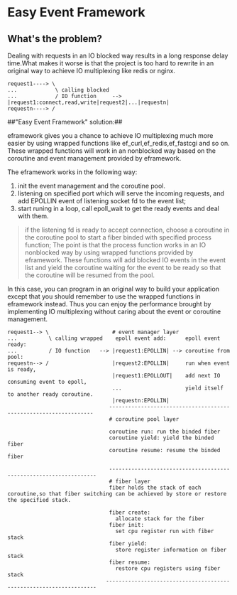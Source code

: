 # Easy Event Framework #

## What's the problem? ##
Dealing with requests in an IO blocked way results in a long response delay time.What makes it worse is that the project is too hard to rewrite in an original way to achieve IO multiplexing like redis or nginx.

    request1----> \                      
    ...            \ calling blocked             
    ...            / IO function     --> |request1:connect,read,write|request2|...|requestn|
    requestn----> /



##"Easy Event Framework" solution:##

 eframework gives you a chance to achieve IO multiplexing much more easier by using wrapped functions like ef_curl,ef_redis,ef_fastcgi and so on. These wrapped functions will work in an nonblocked way based on the coroutine and event management provided by eframework.

The eframework works in the following way:
 1. init the event management and the coroutine pool.
 2. listening on specified port which will serve the incoming requests, and add EPOLLIN event of listening socket fd to the event list;
 3. start runing in a loop, call epoll_wait to get the ready events and deal with them.
  
  >if the listening fd is ready to accept connection, choose a coroutine in the coroutine pool to start a fiber binded with specified process function;
  The point is that the process function works in an IO nonblocked way by using wrapped functions provided by eframework. These functions will add blocked IO events in the event list and yield the  coroutine waiting for the event to be ready so that the coroutine will be resumed from the pool.
 
 In this case, you can program in an original way to build your application except that you should remember to use the wrapped functions in eframework instead. Thus you can enjoy the performance brought by implementing IO multiplexing without caring about the event or coroutine management.

    
    request1--> \                    # event manager layer
    ...          \ calling wrapped    epoll event add:      epoll event ready:
    ...          / IO function   --> |request1:EPOLLIN| --> coroutine from pool:
    requestn--> /                    |request2:EPOLLIN|     run when event is ready,
                                     |request1:EPOLLOUT|    add next IO consuming event to epoll,
                                     ...                    yield itself to another ready coroutine.
                                     |requestn:EPOLLIN|
                                    -----------------------------------------------------------------
                                    # coroutine pool layer
                                    
                                    coroutine run: run the binded fiber
                                    coroutine yield: yield the binded fiber
                                    coroutine resume: resume the binded fiber

                                    ------------------------------------------------------------------
                                    # fiber layer
                                    fiber holds the stack of each coroutine,so that fiber switching can be achieved by store or restore the specified stack.

                                    fiber create:
                                      allocate stack for the fiber
                                    fiber init: 
                                      set cpu register run with fiber stack
                                    fiber yield: 
                                      store register information on fiber stack
                                    fiber resume:
                                      restore cpu registers using fiber stack
                                   -------------------------------------------------------------------


